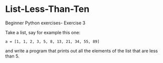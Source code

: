 # List-Less-Than-Ten
Beginner Python exercises- Exercise 3

Take a list, say for example this one:

	a = [1, 1, 2, 3, 5, 8, 13, 21, 34, 55, 89]
and write a program that prints out all the elements of the list that are less than 5.
